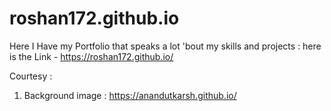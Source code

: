 # roshan172.github.io
Here I Have my Portfolio that speaks a lot 'bout my skills and projects : here is the Link - https://roshan172.github.io/

Courtesy : 
 1) Background image : https://anandutkarsh.github.io/
